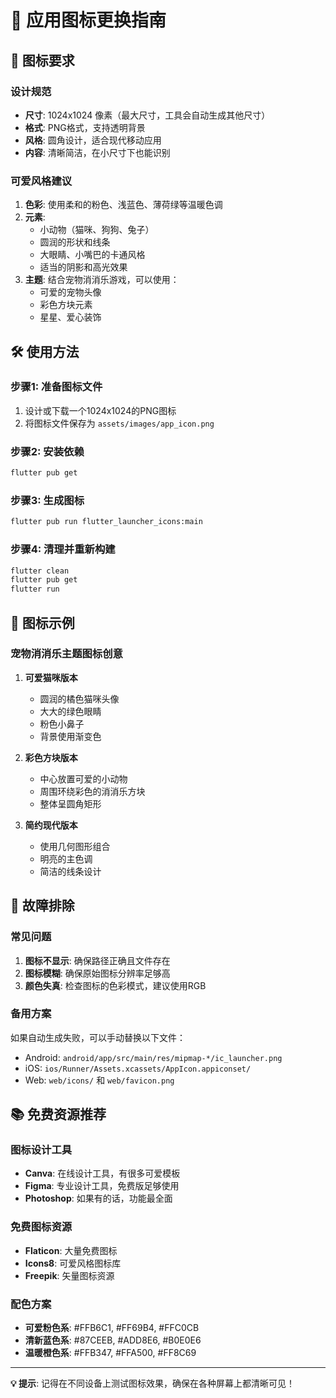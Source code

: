# 🎨 应用图标更换指南

## 📱 图标要求

### 设计规范
- **尺寸**: 1024x1024 像素（最大尺寸，工具会自动生成其他尺寸）
- **格式**: PNG格式，支持透明背景
- **风格**: 圆角设计，适合现代移动应用
- **内容**: 清晰简洁，在小尺寸下也能识别

### 可爱风格建议
1. **色彩**: 使用柔和的粉色、浅蓝色、薄荷绿等温暖色调
2. **元素**: 
   - 小动物（猫咪、狗狗、兔子）
   - 圆润的形状和线条
   - 大眼睛、小嘴巴的卡通风格
   - 适当的阴影和高光效果
3. **主题**: 结合宠物消消乐游戏，可以使用：
   - 可爱的宠物头像
   - 彩色方块元素
   - 星星、爱心装饰

## 🛠️ 使用方法

### 步骤1: 准备图标文件
1. 设计或下载一个1024x1024的PNG图标
2. 将图标文件保存为 `assets/images/app_icon.png`

### 步骤2: 安装依赖
```bash
flutter pub get
```

### 步骤3: 生成图标
```bash
flutter pub run flutter_launcher_icons:main
```

### 步骤4: 清理并重新构建
```bash
flutter clean
flutter pub get
flutter run
```

## 🎯 图标示例

### 宠物消消乐主题图标创意
1. **可爱猫咪版本**
   - 圆润的橘色猫咪头像
   - 大大的绿色眼睛
   - 粉色小鼻子
   - 背景使用渐变色

2. **彩色方块版本**
   - 中心放置可爱的小动物
   - 周围环绕彩色的消消乐方块
   - 整体呈圆角矩形

3. **简约现代版本**
   - 使用几何图形组合
   - 明亮的主色调
   - 简洁的线条设计

## 🔧 故障排除

### 常见问题
1. **图标不显示**: 确保路径正确且文件存在
2. **图标模糊**: 确保原始图标分辨率足够高
3. **颜色失真**: 检查图标的色彩模式，建议使用RGB

### 备用方案
如果自动生成失败，可以手动替换以下文件：
- Android: `android/app/src/main/res/mipmap-*/ic_launcher.png`
- iOS: `ios/Runner/Assets.xcassets/AppIcon.appiconset/`
- Web: `web/icons/` 和 `web/favicon.png`

## 📚 免费资源推荐

### 图标设计工具
- **Canva**: 在线设计工具，有很多可爱模板
- **Figma**: 专业设计工具，免费版足够使用
- **Photoshop**: 如果有的话，功能最全面

### 免费图标资源
- **Flaticon**: 大量免费图标
- **Icons8**: 可爱风格图标库
- **Freepik**: 矢量图标资源

### 配色方案
- **可爱粉色系**: #FFB6C1, #FF69B4, #FFC0CB
- **清新蓝色系**: #87CEEB, #ADD8E6, #B0E0E6  
- **温暖橙色系**: #FFB347, #FFA500, #FF8C69

---

**💡 提示**: 记得在不同设备上测试图标效果，确保在各种屏幕上都清晰可见！ 